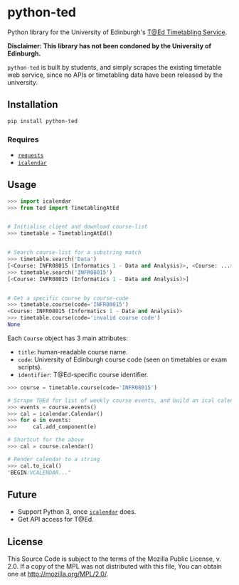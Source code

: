 python-ted
==========

Python library for the University of Edinburgh's [T@Ed Timetabling Service][ted].

**Disclaimer: This library has not been condoned by the University of Edinburgh.**

`python-ted` is built by students, and simply scrapes the existing timetable web service,
since no APIs or timetabling data have been released by the university.


## Installation

```sh
pip install python-ted
```

### Requires

- [`requests`](https://pypi.python.org/pypi/requests)
- [`icalendar`][icalendar]


## Usage


```python
>>> import icalendar
>>> from ted import TimetablingAtEd


# Initialise client and download course-list
>>> timetable = TimetablingAtEd()


# Search course-list for a substring match
>>> timetable.search('Data')
[<Course: INFR08015 (Informatics 1 - Data and Analysis)>, <Course: ...>, ...]
>>> timetable.search('INFR08015')
[<Course: INFR08015 (Informatics 1 - Data and Analysis)>]


# Get a specific course by course-code
>>> timetable.course(code='INFR08015')
<Course: INFR08015 (Informatics 1 - Data and Analysis)>
>>> timetable.course(code='invalid course code')
None
```

Each `Course` object has 3 main attributes:

- `title`: human-readable course name.
- `code`: University of Edinburgh course code (seen on timetables or exam scripts).
- `identifier`: T@Ed-specific course identifier.


```python
>>> course = timetable.course(code='INFR08015')

# Scrape T@Ed for list of weekly course events, and build an ical calendar
>>> events = course.events()
>>> cal = icalendar.Calendar()
>>> for e in events:
>>>     cal.add_component(e)

# Shortcut for the above
>>> cal = course.calendar()

# Render calendar to a string
>>> cal.to_ical()
"BEGIN:VCALENDAR..."
```


Future
------

- Support Python 3, once [`icalendar`][icalendar] does.
- Get API access for T@Ed.


License
-------

This Source Code is subject to the terms of the Mozilla Public
License, v. 2.0. If a copy of the MPL was not distributed with this
file, You can obtain one at http://mozilla.org/MPL/2.0/.


[ted]: https://www.ted.is.ed.ac.uk/UOE1314_SWS/
[icalendar]: https://pypi.python.org/pypi/icalendar
